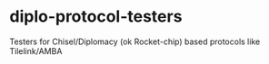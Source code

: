 # diplo-protocol-testers
Testers for Chisel/Diplomacy (ok Rocket-chip) based protocols like Tilelink/AMBA
